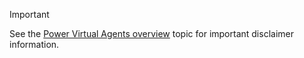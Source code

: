 >[!IMPORTANT]
>See the [Power Virtual Agents overview](/fundamentals-what-is-power-virtual-agents.md) topic for important disclaimer information.